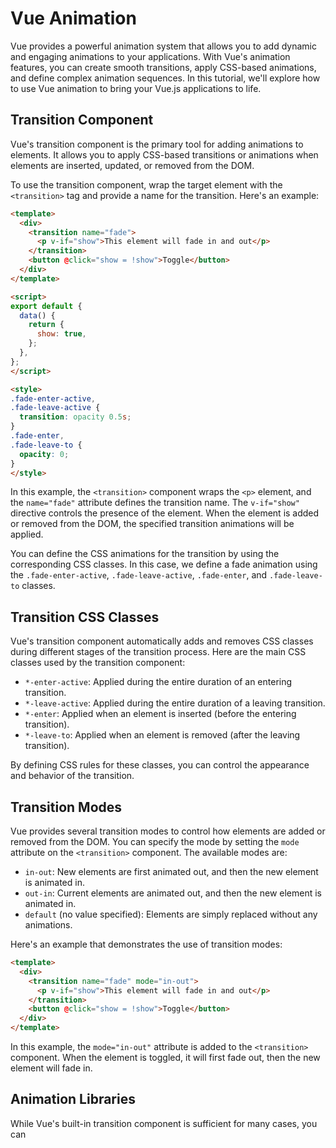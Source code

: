 # Vue Animation

Vue provides a powerful animation system that allows you to add dynamic and engaging animations to your applications. With Vue's animation features, you can create smooth transitions, apply CSS-based animations, and define complex animation sequences. In this tutorial, we'll explore how to use Vue animation to bring your Vue.js applications to life.

## Transition Component

Vue's transition component is the primary tool for adding animations to elements. It allows you to apply CSS-based transitions or animations when elements are inserted, updated, or removed from the DOM.

To use the transition component, wrap the target element with the `<transition>` tag and provide a name for the transition. Here's an example:

```html
<template>
  <div>
    <transition name="fade">
      <p v-if="show">This element will fade in and out</p>
    </transition>
    <button @click="show = !show">Toggle</button>
  </div>
</template>

<script>
export default {
  data() {
    return {
      show: true,
    };
  },
};
</script>

<style>
.fade-enter-active,
.fade-leave-active {
  transition: opacity 0.5s;
}
.fade-enter,
.fade-leave-to {
  opacity: 0;
}
</style>
```

In this example, the `<transition>` component wraps the `<p>` element, and the `name="fade"` attribute defines the transition name. The `v-if="show"` directive controls the presence of the element. When the element is added or removed from the DOM, the specified transition animations will be applied.

You can define the CSS animations for the transition by using the corresponding CSS classes. In this case, we define a fade animation using the `.fade-enter-active`, `.fade-leave-active`, `.fade-enter`, and `.fade-leave-to` classes.

## Transition CSS Classes

Vue's transition component automatically adds and removes CSS classes during different stages of the transition process. Here are the main CSS classes used by the transition component:

- `*-enter-active`: Applied during the entire duration of an entering transition.
- `*-leave-active`: Applied during the entire duration of a leaving transition.
- `*-enter`: Applied when an element is inserted (before the entering transition).
- `*-leave-to`: Applied when an element is removed (after the leaving transition).

By defining CSS rules for these classes, you can control the appearance and behavior of the transition.

## Transition Modes

Vue provides several transition modes to control how elements are added or removed from the DOM. You can specify the mode by setting the `mode` attribute on the `<transition>` component. The available modes are:

- `in-out`: New elements are first animated out, and then the new element is animated in.
- `out-in`: Current elements are animated out, and then the new element is animated in.
- `default` (no value specified): Elements are simply replaced without any animations.

Here's an example that demonstrates the use of transition modes:

```html
<template>
  <div>
    <transition name="fade" mode="in-out">
      <p v-if="show">This element will fade in and out</p>
    </transition>
    <button @click="show = !show">Toggle</button>
  </div>
</template>
```

In this example, the `mode="in-out"` attribute is added to the `<transition>` component. When the element is toggled, it will first fade out, then the new element will fade in.

## Animation Libraries

While Vue's built-in transition component is sufficient for many cases, you can
